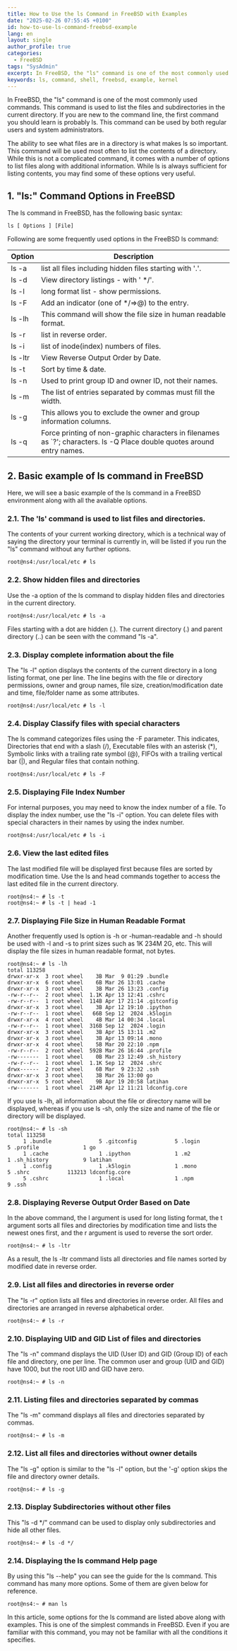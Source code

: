 ```yaml
---
title: How to Use the ls Command in FreeBSD with Examples
date: "2025-02-26 07:55:45 +0100"
id: how-to-use-ls-command-freebsd-example
lang: en
layout: single
author_profile: true
categories:
  - FreeBSD
tags: "SysAdmin"
excerpt: In FreeBSD, the "ls" command is one of the most commonly used commands. This command is used to list the files and subdirectories in the current directory
keywords: ls, command, shell, freebsd, example, kernel
---
```


In FreeBSD, the "ls" command is one of the most commonly used commands. This command is used to list the files and subdirectories in the current directory. If you are new to the command line, the first command you should learn is probably ls. This command can be used by both regular users and system administrators.

The ability to see what files are in a directory is what makes ls so important. This command will be used most often to list the contents of a directory. While this is not a complicated command, it comes with a number of options to list files along with additional information. While ls is always sufficient for listing contents, you may find some of these options very useful.

## 1. "ls:" Command Options in FreeBSD
The ls command in FreeBSD, has the following basic syntax:

```
ls [ Options ] [File]
```
Following are some frequently used options in the FreeBSD ls command:

|  Option      | Description    |
|  ----------- | -----------     |
| ls -a        | list all files including hidden files starting with '.'. |
| ls -d         | View directory listings - with ' */'. |
| ls -l         | long format list - show permissions. |
| ls -F | Add an indicator (one of */=>@) to the entry. |
| ls -lh | This command will show the file size in human readable format. |
| ls -r | list in reverse order. |
| ls -i | list of inode(index) numbers of files. |
| ls -ltr | View Reverse Output Order by Date. |
| ls -t | Sort by time & date. |
| ls -n | Used to print group ID and owner ID, not their names. |
| ls -m | The list of entries separated by commas must fill the width. |
| ls -g | This allows you to exclude the owner and group information columns. |
| ls -q | Force printing of non-graphic characters in filenames as `?'; characters. ls -Q Place double quotes around entry names. |

## 2. Basic example of ls command in FreeBSD
Here, we will see a basic example of the ls command in a FreeBSD environment along with all the available options.

### 2.1. The 'ls' command is used to list files and directories.
The contents of your current working directory, which is a technical way of saying the directory your terminal is currently in, will be listed if you run the "ls" command without any further options.


```
root@ns4:/usr/local/etc # ls
```
### 2.2. Show hidden files and directories
Use the -a option of the ls command to display hidden files and directories in the current directory.

```
root@ns4:/usr/local/etc # ls -a
```
Files starting with a dot are hidden (.). The current directory (.) and parent directory (..) can be seen with the command "ls -a".

### 2.3. Display complete information about the file
The "ls -l" option displays the contents of the current directory in a long listing format, one per line. The line begins with the file or directory permissions, owner and group names, file size, creation/modification date and time, file/folder name as some attributes.

```
root@ns4:/usr/local/etc # ls -l
```

### 2.4. Display Classify files with special characters
The ls command categorizes files using the -F parameter. This indicates, Directories that end with a slash (/), Executable files with an asterisk (*), Symbolic links with a trailing rate symbol (@), FIFOs with a trailing vertical bar (|), and Regular files that contain nothing.

```
root@ns4:/usr/local/etc # ls -F
```

### 2.5. Displaying File Index Number
For internal purposes, you may need to know the index number of a file. To display the index number, use the "ls -i" option. You can delete files with special characters in their names by using the index number.

```
root@ns4:/usr/local/etc # ls -i
```

### 2.6. View the last edited files
The last modified file will be displayed first because files are sorted by modification time. Use the ls and head commands together to access the last edited file in the current directory.

```
root@ns4:~ # ls -t
root@ns4:~ # ls -t | head -1
```

### 2.7. Displaying File Size in Human Readable Format
Another frequently used ls option is -h or -human-readable and -h should be used with -l and -s to print sizes such as 1K 234M 2G, etc. This will display the file sizes in human readable format, not bytes.

```
root@ns4:~ # ls -lh
total 113258
drwxr-xr-x  3 root wheel    3B Mar  9 01:29 .bundle
drwxr-xr-x  6 root wheel    6B Mar 26 13:01 .cache
drwxr-xr-x  3 root wheel    3B Mar 26 13:23 .config
-rw-r--r--  2 root wheel  1.1K Apr 13 12:41 .cshrc
-rw-r--r--  1 root wheel  114B Apr 17 21:14 .gitconfig
drwxr-xr-x  3 root wheel    3B Apr 12 19:10 .ipython
-rw-r--r--  1 root wheel   66B Sep 12  2024 .k5login
drwxr-xr-x  4 root wheel    4B Mar 14 00:34 .local
-rw-r--r--  1 root wheel  316B Sep 12  2024 .login
drwxr-xr-x  3 root wheel    3B Apr 15 13:11 .m2
drwxr-xr-x  3 root wheel    3B Apr 13 09:14 .mono
drwxr-xr-x  4 root wheel    5B Mar 20 22:10 .npm
-rw-r--r--  2 root wheel  592B Mar 26 16:44 .profile
-rw-------  1 root wheel    0B Mar 23 12:49 .sh_history
-rw-r--r--  1 root wheel  1.1K Sep 12  2024 .shrc
drwx------  2 root wheel    6B Mar  9 23:32 .ssh
drwxr-xr-x  3 root wheel    3B Mar 26 13:00 go
drwxr-xr-x  5 root wheel    9B Apr 19 20:58 latihan
-rw-------  1 root wheel  214M Apr 12 11:21 ldconfig.core
```
If you use ls -lh, all information about the file or directory name will be displayed, whereas if you use ls -sh, only the size and name of the file or directory will be displayed.

```
root@ns4:~ # ls -sh
total 113258
     1 .bundle               5 .gitconfig            5 .login                5 .profile              1 go
     1 .cache                1 .ipython              1 .m2                   1 .sh_history           9 latihan
     1 .config               1 .k5login              1 .mono                 5 .shrc            113213 ldconfig.core
     5 .cshrc                1 .local                1 .npm                  9 .ssh
```

### 2.8. Displaying Reverse Output Order Based on Date
In the above command, the l argument is used for long listing format, the t argument sorts all files and directories by modification time and lists the newest ones first, and the r argument is used to reverse the sort order.

```
root@ns4:~ # ls -ltr
```
As a result, the ls -ltr command lists all directories and file names sorted by modified date in reverse order.

### 2.9. List all files and directories in reverse order
The "ls -r" option lists all files and directories in reverse order. All files and directories are arranged in reverse alphabetical order.

```
root@ns4:~ # ls -r
```

### 2.10. Displaying UID and GID List of files and directories
The "ls -n" command displays the UID (User ID) and GID (Group ID) of each file and directory, one per line. The common user and group (UID and GID) have 1000, but the root UID and GID have zero.

```
root@ns4:~ # ls -n
```

### 2.11. Listing files and directories separated by commas
The "ls -m" command displays all files and directories separated by commas.

```
root@ns4:~ # ls -m
```

### 2.12. List all files and directories without owner details
The "ls -g" option is similar to the "ls -l" option, but the '-g' option skips the file and directory owner details.

```
root@ns4:~ # ls -g
```

### 2.13. Display Subdirectories without other files
This "ls -d */" command can be used to display only subdirectories and hide all other files.


```
root@ns4:~ # ls -d */
```

### 2.14. Displaying the ls command Help page
By using this "ls --help" you can see the guide for the ls command. This command has many more options. Some of them are given below for reference.

```
root@ns4:~ # man ls
```
In this article, some options for the ls command are listed above along with examples. This is one of the simplest commands in FreeBSD. Even if you are familiar with this command, you may not be familiar with all the conditions it specifies.
